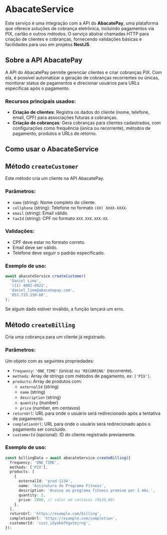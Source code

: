 # AbacateService

Este serviço é uma integração com a API do **AbacatePay**, uma plataforma que oferece soluções de cobrança eletrônica, incluindo pagamentos via PIX, cartão e outros métodos. O serviço abstrai chamadas HTTP para criação de clientes e cobranças, fornecendo validações básicas e facilidades para uso em projetos **NestJS**.

## Sobre a API AbacatePay

A API do AbacatePay permite gerenciar clientes e criar cobranças PIX. Com ela, é possível automatizar a geração de cobranças recorrentes ou únicas, monitorar status de pagamentos e direcionar usuários para URLs específicas após o pagamento.

### Recursos principais usados:

- **Criação de clientes**: Registra os dados do cliente (nome, telefone, email, CPF) para associações futuras a cobranças.
- **Criação de cobranças**: Gera cobranças para clientes cadastrados, com configurações como frequência (única ou recorrente), métodos de pagamento, produtos e URLs de retorno.

## Como usar o AbacateService

## Método `createCustomer`

Este método cria um cliente na API AbacatePay.

### Parâmetros:

- `name` (string): Nome completo do cliente.
- `cellphone` (string): Telefone no formato `(XX) XXXX-XXXX`.
- `email` (string): Email válido.
- `taxId` (string): CPF no formato `XXX.XXX.XXX-XX`.

### Validações:

- CPF deve estar no formato correto.
- Email deve ser válido.
- Telefone deve seguir o padrão especificado.

### Exemplo de uso:

```typescript
await abacateService.createCustomer(
  'Daniel Lima',
  '(11) 4002-8922',
  'daniel_lima@abacatepay.com',
  '053.733.150-60',
);
```

Se algum dado estiver inválido, a função lançará um erro.

## Método `createBilling`

Cria uma cobrança para um cliente já registrado.

### Parâmetros:

Um objeto com as seguintes propriedades:

- `frequency`: `'ONE_TIME'` (única) ou `'RECURRING'` (recorrente).
- `methods`: Array de strings com métodos de pagamento, ex: `['PIX']`.
- `products`: Array de produtos com:
  - `externalId` (string)
  - `name` (string)
  - `description` (string)
  - `quantity` (number)
  - `price` (number, em centavos)
- `returnUrl`: URL para onde o usuário será redirecionado após a tentativa de pagamento.
- `completionUrl`: URL para onde o usuário será redirecionado após o pagamento ser concluído.
- `customerId` (opcional): ID do cliente registrado previamente.

### Exemplo de uso:

```typescript
const billingData = await abacateService.createBilling({
  frequency: 'ONE_TIME',
  methods: ['PIX'],
  products: [
    {
      externalId: 'prod-1234',
      name: 'Assinatura de Programa Fitness',
      description: 'Acesso ao programa fitness premium por 1 mês.',
      quantity: 2,
      price: 2000, // valor em centavos (R$20,00)
    },
  ],
  returnUrl: 'https://example.com/billing',
  completionUrl: 'https://example.com/completion',
  customerId: 'cust_idyekmfhgvtejrng',
});
```
